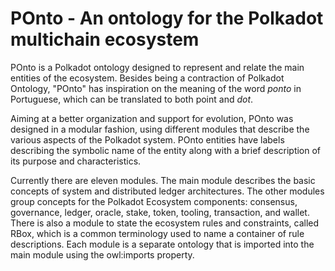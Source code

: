 # POnto - An ontology for the Polkadot multichain ecosystem
POnto is a Polkadot ontology designed to represent and relate the main entities of the ecosystem. Besides being a contraction of Polkadot Ontology, "POnto" has inspiration on the meaning of the word *ponto* in Portuguese, which can be translated to both point and *dot*.

Aiming at a better organization and support for evolution, POnto was designed in a modular fashion, using different modules that describe the various aspects of the Polkadot system. POnto entities have labels describing the symbolic name of the entity along with a brief description of its purpose and characteristics. 

Currently there are eleven modules. The main module describes the basic concepts of system and distributed ledger architectures. The other modules group concepts for the Polkadot Ecosystem components: consensus, governance, ledger, oracle, stake, token, tooling, transaction, and wallet. There is also a module to state the ecosystem rules and constraints, called RBox, which is a common terminology used to name a container of rule descriptions. Each module is a separate ontology that is imported into the main module using the owl:imports property.
